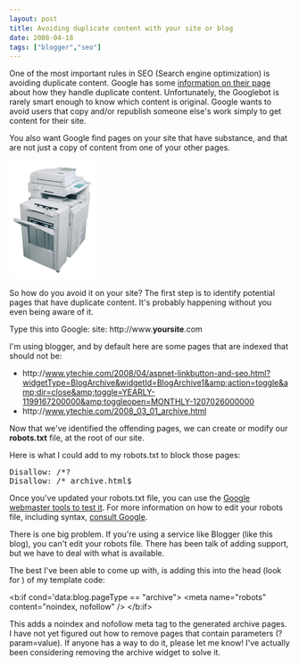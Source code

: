 ```yaml
---
layout: post
title: Avoiding duplicate content with your site or blog
date: 2008-04-18
tags: ["blogger","seo"]
---
```


One of the most important rules in SEO (Search engine optimization) is avoiding duplicate content. Google has some [information on their page](http://www.google.com/support/webmasters/bin/answer.py?answer=66359) about how they handle duplicate content. Unfortunately, the Googlebot is rarely smart enough to know which content is original. Google wants to avoid users that copy and/or republish someone else's work simply to get content for their site.

You also want Google find pages on your site that have substance, and that are not just a copy of content from one of your other pages.

![printer](printer.png) 

So how do you avoid it on your site? The first step is to identify potential pages that have duplicate content. It's probably happening without you even being aware of it.

Type this into Google: site: http://<span></span>www.**yoursite**.com

I'm using blogger, and by default here are some pages that are indexed that should not be:

* http://<span></span>www.ytechie.com/2008/04/aspnet-linkbutton-and-seo.html?widgetType=BlogArchive&widgetId=BlogArchive1&amp;action=toggle&amp;dir=close&amp;toggle=YEARLY-1199167200000&amp;toggleopen=MONTHLY-1207026000000
* http://<span></span>www.ytechie.com/2008_03_01_archive.html 

Now that we've identified the offending pages, we can create or modify our **robots.txt** file, at the root of our site.

Here is what I could add to my robots.txt to block those pages:
<pre class="csharpcode">Disallow: /*?
Disallow: /*_archive.html$</pre>

Once you've updated your robots.txt file, you can use the [Google webmaster tools to test it](http://www.google.com/support/webmasters/bin/answer.py?hl=en&amp;answer=35237). For more information on how to edit your robots file, including syntax, [consult Google](http://www.google.com/support/webmasters/bin/answer.py?answer=40360&amp;ctx=related).

There is one big problem. If you're using a service like Blogger (like this blog), you can't edit your robots file. There has been talk of adding support, but we have to deal with what is available.

The best I've been able to come up with, is adding this into the head (look for <head>) of my template code:

<span class="kwrd">&lt;</span><span class="html">b:if</span> <span class="attr">cond</span>='<span class="attr">data:blog</span>.<span class="attr">pageType</span> == <span class="kwrd">"archive"</span><span class="kwrd">&gt;</span>
 <span class="kwrd">&lt;</span><span class="html">meta</span> <span class="attr">name</span><span class="kwrd">="robots"</span> <span class="attr">content</span><span class="kwrd">="noindex, nofollow"</span> <span class="kwrd">/&gt;</span>
<span class="kwrd">&lt;/</span><span class="html">b:if</span><span class="kwrd">&gt;</span></pre>

This adds a noindex and nofollow meta tag to the generated archive pages. I have not yet figured out how to remove pages that contain parameters (?param=value). If anyone has a way to do it, please let me know! I've actually been considering removing the archive widget to solve it.